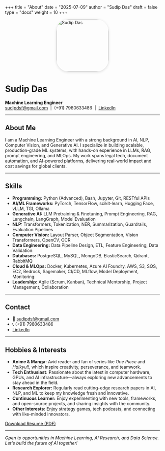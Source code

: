 +++
title = "About"
date = "2025-07-09"
author = "Sudip Das"
draft = false
type = "docs"
weight = 10
+++

<img src="/Portfolio/photo.jpg" alt="Sudip Das" style="border-radius: 40px; width: 170px; height: auto; box-shadow: 0 2px 8px rgba(0,0,0,0.15); margin-bottom: 1rem; display: block; margin-left: auto; margin-right: auto;">

# Sudip Das

**Machine Learning Engineer**  
sudipdsf@gmail.com &nbsp;|&nbsp; (+91) 7980633486 &nbsp;|&nbsp; [LinkedIn](https://www.linkedin.com/in/sudip-das-0/)

---

## About Me

I am a Machine Learning Engineer with a strong background in AI, NLP, Computer Vision, and Generative AI. I specialize in building scalable, production-grade ML systems, with hands-on experience in LLMs, RAG, prompt engineering, and MLOps. My work spans legal tech, document automation, and AI-powered platforms, delivering real-world impact and cost savings for global clients.

---

## Skills

- **Programming:** Python (Advanced), Bash, Jupyter, Git, RESTful APIs
- **AI/ML Frameworks:** PyTorch, TensorFlow, scikit-learn, Hugging Face, vLLM, TGI, Ollama
- **Generative AI:** LLM Pretraining & Finetuning, Prompt Engineering, RAG, Langchain, LangGraph, Model Evaluation
- **NLP:** Transformers, Tokenization, NER, Summarization, Guardrails, Evaluation Pipelines
- **Computer Vision:** Layout Parser, Object Segmentation, Vision Transformers, OpenCV, OCR
- **Data Engineering:** Data Pipeline Design, ETL, Feature Engineering, Data Validation
- **Databases:** PostgreSQL, MySQL, MongoDB, ElasticSearch, Qdrant, RabbitMQ
- **Cloud & MLOps:** Docker, Kubernetes, Azure AI Foundry, AWS, S3, SQS, EC2, Bedrock, Sagemaker, CI/CD, MLflow, Model Deployment, Monitoring
- **Leadership:** Agile (Scrum, Kanban), Technical Mentorship, Project Management, Collaboration

---

## Contact

- 📧 sudipdsf@gmail.com
- 📞 (+91) 7980633486
- [LinkedIn](https://www.linkedin.com/in/sudip-das-0/)

---

## Hobbies & Interests

- **Anime & Manga:** Avid reader and fan of series like *One Piece* and *Haikyu!!*, which inspire creativity, perseverance, and teamwork.
- **Tech Enthusiast:** Passionate about the latest in computer hardware, GPUs, and AI infrastructure—always exploring new advancements to stay ahead in the field.
- **Research Explorer:** Regularly read cutting-edge research papers in AI, NLP, and ML to keep my knowledge fresh and innovative.
- **Continuous Learner:** Enjoy experimenting with new tools, frameworks, and open-source projects, and sharing insights with the community.
- **Other Interests:** Enjoy strategy games, tech podcasts, and connecting with like-minded innovators.

[Download Resume (PDF)](/cv.pdf)

---

*Open to opportunities in Machine Learning, AI Research, and Data Science. Let's build the future of AI together!*
